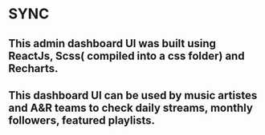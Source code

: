 # SYNC

## This admin dashboard UI was built using ReactJs, Scss( compiled into a css folder) and Recharts.

## This dashboard UI can be used by music artistes and A&R teams to check daily streams, monthly followers, featured playlists.
